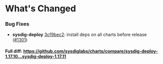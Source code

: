 # What's Changed

### Bug Fixes
- **sysdig-deploy** [3cf9bec2](https://github.com/sysdiglabs/charts/commit/3cf9bec25c7f4d3d3ad88f2ad7d45913d8ef067d): install deps on all charts before release ([#1301](https://github.com/sysdiglabs/charts/issues/1301))
#### Full diff: https://github.com/sysdiglabs/charts/compare/sysdig-deploy-1.17.10...sysdig-deploy-1.17.11
